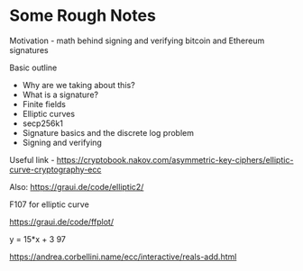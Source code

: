 # Some Rough Notes

Motivation - math behind signing and verifying bitcoin and Ethereum signatures

Basic outline

* Why are we taking about this?
* What is a signature?
* Finite fields
* Elliptic curves
* secp256k1
* Signature basics and the discrete log problem
* Signing and verifying

Useful link - https://cryptobook.nakov.com/asymmetric-key-ciphers/elliptic-curve-cryptography-ecc

Also: https://graui.de/code/elliptic2/

F107  for elliptic curve

https://graui.de/code/ffplot/

y = 15*x + 3
97

https://andrea.corbellini.name/ecc/interactive/reals-add.html


